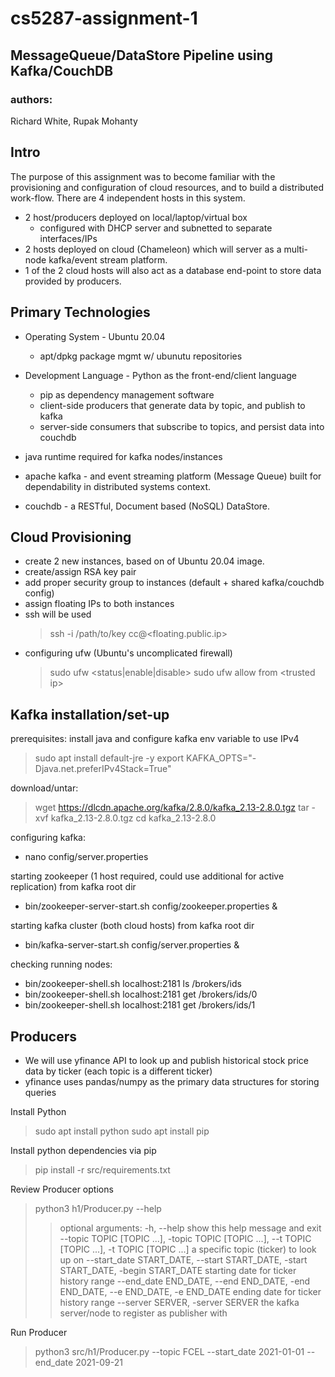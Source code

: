
# cs5287-assignment-1
## MessageQueue/DataStore Pipeline using Kafka/CouchDB
### authors: 
Richard White, Rupak Mohanty

## Intro

The purpose of this assignment was to become familiar with the provisioning and configuration of cloud resources, and to build a distributed work-flow.
There are 4 independent hosts in this system.

- 2 host/producers deployed on local/laptop/virtual box
	- configured with DHCP server and subnetted to separate interfaces/IPs
- 2 hosts deployed on cloud (Chameleon) which will server as a multi-node kafka/event stream platform.
- 1 of the 2 cloud hosts will also act as a database end-point to store data provided by producers.


## Primary Technologies
- Operating System - Ubuntu 20.04 
	- apt/dpkg package mgmt w/ ubunutu repositories
- Development Language - Python as the front-end/client language
	- pip as dependency management software
	- client-side producers that generate data by topic, and publish to kafka 
	- server-side consumers that subscribe to topics, and persist data into couchdb

- java runtime required for kafka nodes/instances
- apache kafka - and event streaming platform (Message Queue) built for dependability in distributed systems context.
- couchdb - a RESTful, Document based (NoSQL) DataStore.

## Cloud Provisioning
- create 2 new instances, based on of Ubuntu 20.04 image.
- create/assign RSA key pair
- add proper security group to instances (default + shared kafka/couchdb config)
- assign floating IPs to both instances
- ssh will be used 
	> ssh -i /path/to/key cc@<floating.public.ip>
- configuring ufw (Ubuntu's uncomplicated firewall)
	 > sudo ufw <status|enable|disable>
	 > sudo ufw allow from \<trusted ip>

## Kafka installation/set-up

prerequisites:
install java and configure kafka env variable to use IPv4
> sudo apt install default-jre -y
>  export KAFKA_OPTS="-Djava.net.preferIPv4Stack=True"

download/untar:
> wget https://dlcdn.apache.org/kafka/2.8.0/kafka_2.13-2.8.0.tgz
> tar -xvf kafka_2.13-2.8.0.tgz
> cd kafka_2.13-2.8.0

configuring kafka:
- nano config/server.properties

starting zookeeper (1 host required, could use additional for active replication) from kafka root dir
 - bin/zookeeper-server-start.sh config/zookeeper.properties &

starting kafka cluster (both cloud hosts) from kafka root dir
 - bin/kafka-server-start.sh config/server.properties &

checking running nodes:
- bin/zookeeper-shell.sh localhost:2181 ls /brokers/ids
- bin/zookeeper-shell.sh localhost:2181 get /brokers/ids/0
- bin/zookeeper-shell.sh localhost:2181 get /brokers/ids/1


## Producers

- We will use yfinance API to look up and publish historical stock price data by ticker (each topic is a different ticker)
- yfinance uses pandas/numpy as the primary data structures for storing queries 

Install Python
> sudo apt install python
> sudo apt install pip

Install python dependencies via pip
> pip install -r src/requirements.txt

Review Producer options
>  python3 h1/Producer.py --help
>>  optional arguments:
  -h, --help            show this help message and exit
  --topic TOPIC [TOPIC ...], -topic TOPIC [TOPIC ...], --t TOPIC [TOPIC ...], -t TOPIC [TOPIC ...]
                        a specific topic (ticker) to look up on
  --start_date START_DATE, --start START_DATE, -start START_DATE, -begin START_DATE
                        starting date for ticker history range
  --end_date END_DATE, --end END_DATE, -end END_DATE, --e END_DATE, -e END_DATE
                        ending date for ticker history range
  --server SERVER, -server SERVER
                        the kafka server/node to register as publisher with

Run Producer
 > python3 src/h1/Producer.py --topic FCEL --start_date 2021-01-01 --end_date 2021-09-21

